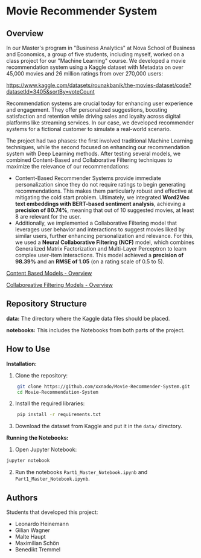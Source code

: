 # Movie Recommender System

## Overview
In our Master's program in "Business Analytics" at Nova School of Business and Economics, a group of five students, including myself, worked on a class project for our "Machine Learning" course. We developed a movie recommendation system using a Kaggle dataset with Metadata on over 45,000 movies and 26 million ratings from over 270,000 users:

https://www.kaggle.com/datasets/rounakbanik/the-movies-dataset/code?datasetId=3405&sortBy=voteCount

Recommendation systems are crucial today for enhancing user experience and engagement. They offer personalized suggestions, boosting satisfaction and retention while driving sales and loyalty across digital platforms like streaming services. In our case, we developed recommender systems for a fictional customer to simulate a real-world scenario.

The project had two phases: the first involved traditional Machine Learning techniques, while the second focused on enhancing our recommendation system with Deep Learning methods. After testing several models, we combined Content-Based and Collaborative Filtering techniques to maximize the relevance of our recommendations:
- Content-Based Recommender Systems provide immediate personalization since they do not require ratings to begin generating recommendations. This makes them particularly robust and effective at mitigating the cold start problem. Ultimately, we integrated **Word2Vec text embeddings with BERT-based sentiment analysis**, achieving a **precision of 80.74%**, meaning that out of 10 suggested movies, at least 8 are relevant for the user.
- Additionally, we implemented a Collaborative Filtering model that leverages user behavior and interactions to suggest movies liked by similar users, further enhancing personalization and relevance. For this, we used a **Neural Collaborative Filtering (NCF)** model, which combines Generalized Matrix Factorization and Multi-Layer Perceptron to learn complex user-item interactions. This model achieved a **precision of 98.39%** and an **RMSE of 1.05** (on a rating scale of 0.5 to 5).

[Content Based Models - Overview](additionalContent/Content_Based_Models_Overview.png)

[Collaboreative Filtering Models - Overview](additionalContent/Collaborative_Filtering_Models_Overview.png)

## Repository Structure
**data:**
The directory where the Kaggle data files should be placed.

**notebooks:**
This includes the Notebooks from both parts of the project.

## How to Use
**Installation:**
1. Clone the repository:
```sh
    git clone https://github.com/xxnado/Movie-Recommender-System.git 
    cd Movie-Recommendation-System
```
2. Install the required libraries:
```sh
    pip install -r requirements.txt
```
3. Download the dataset from Kaggle and put it in the `data/` directory.

**Running the Notebooks:**
1. Open Jupyter Notebook:
```sh
jupyter notebook
```

2. Run the notebooks `Part1_Master_Notebook.ipynb` and `Part1_Master_Notebook.ipynb`.

## Authors
Students that developed this project:
- Leonardo Heinemann
- Gilian Wagner
- Malte Haupt
- Maximilian Schön
- Benedikt Tremmel
